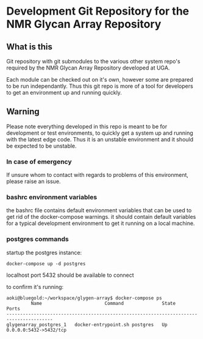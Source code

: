 # Development Git Repository for the NMR Glycan Array Repository

## What is this

Git repository with git submodules to the various other system repo's  required by the NMR Glycan Array Repository developed at UGA.

Each module can be checked out on it's own, however some are prepared to be run independantly.  Thus this git repo is more of a tool for developers to get an environment up and running quickly.

## Warning

Please note everything developed in this repo is meant to be for development or test environments, to quickly get a system up and running with the latest edge code.  Thus it is an unstable environment and it should be expected to be unstable.

### In case of emergency

If unsure whom to contact with regards to problems of this environment, please raise an issue.

### bashrc environment variables

the bashrc file contains default environment variables that can be used to get rid of the docker-compose warnings.  it should contain default variables for a typical development environment to get it running on a local machine.

### postgres commands

startup the postgres instance:
```
docker-compose up -d postgres
```

localhost port 5432 should be available to connect

to confirm it's running:

```
aoki@bluegold:~/workspace/glygen-array$ docker-compose ps
         Name                       Command              State           Ports         
---------------------------------------------------------------------------------------
glygenarray_postgres_1   docker-entrypoint.sh postgres   Up      0.0.0.0:5432->5432/tcp

```
